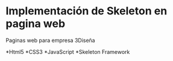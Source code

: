 # Implementación de Skeleton en pagina web
Paginas web para empresa 3Diseña

  *Html5
  *CSS3
  *JavaScript
  *Skeleton Framework
